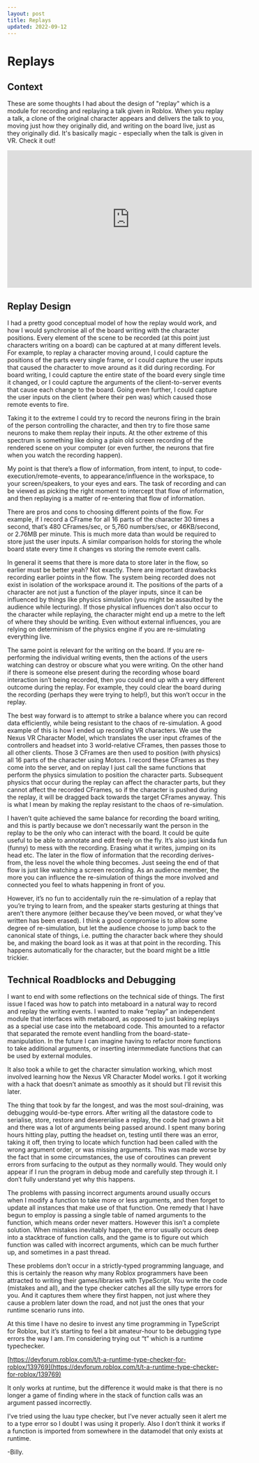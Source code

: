 ```yaml
---
layout: post
title: Replays
updated: 2022-09-12
---
```


# Replays

## Context

These are some thoughts I had about the design of "replay" which is a module for recording and replaying a talk given in Roblox. When you replay a talk, a clone of the original character appears and delivers the talk to you, moving just how they originally did, and writing on the board live, just as they originally did. It's basically magic - especially when the talk is given in VR. Check it out!

<iframe width="560" height="315" src="https://www.youtube.com/embed/s4dfwxzXEFM" frameborder="0" allow="autoplay; encrypted-media" allowfullscreen></iframe>

## Replay Design

I had a pretty good conceptual model of how the replay would work, and how I would synchronise all of the board writing with the character positions. Every element of the scene to be recorded (at this point just characters writing on a board) can be captured at at many different levels. For example, to replay a character moving around, I could capture the positions of the parts every single frame, or I could capture the user inputs that caused the character to move around as it did during recording. For board writing, I could capture the entire state of the board every single time it changed, or I could capture the arguments of the client-to-server events that cause each change to the board. Going even further, I could capture the user inputs on the client (where their pen was) which caused those remote events to fire.

Taking it to the extreme I could try to record the neurons firing in the brain of the person controlling the character, and then try to fire those same neurons to make them replay their inputs. At the other extreme of this spectrum is something like doing a plain old screen recording of the rendered scene on your computer (or even further, the neurons that fire when you watch the recording happen).

My point is that there’s a flow of information, from intent, to input, to code-execution/remote-events, to appearance/influence in the workspace, to your screen/speakers, to your eyes and ears. The task of recording and can be viewed as picking the right moment to intercept that flow of information, and then replaying is a matter of re-entering that flow of information.

There are pros and cons to choosing different points of the flow. For example, if I record a CFrame for all 16 parts of the character 30 times a second, that’s 480 CFrames/sec, or 5,760 numbers/sec, or 46KB/second, or 2.76MB per minute. This is much more data than would be required to store just the user inputs. A similar comparison holds for storing the whole board state every time it changes vs storing the remote event calls.

In general it seems that there is more data to store later in the flow, so earlier must be better yeah? Not exactly. There are important drawbacks recording earlier points in the flow. The system being recorded does not exist in isolation of the workspace around it. The positions of the parts of a character are not just a function of the player inputs, since it can be influenced by things like physics simulation (you might be assaulted by the audience while lecturing). If those physical influences don’t also occur to the character while replaying, the character might end up a metre to the left of where they should be writing. Even without external influences, you are relying on determinism of the physics engine if you are re-simulating everything live.

The same point is relevant for the writing on the board. If you are re-performing the individual writing events, then the actions of the users watching can destroy or obscure what you were writing. On the other hand if there is someone else present during the recording whose board interaction isn’t being recorded, then you could end up with a very different outcome during the replay. For example, they could clear the board during the recording (perhaps they were trying to help!), but this won’t occur in the replay.

The best way forward is to attempt to strike a balance where you can record data efficiently, while being resistant to the chaos of re-simulation. A good example of this is how I ended up recording VR characters. We use the Nexus VR Character Model, which translates the user input cframes of the controllers and headset into 3 world-relative CFrames, then passes those to all other clients. Those 3 CFrames are then used to position (with physics) all 16 parts of the character using Motors. I record these CFrames as they come into the server, and on replay I just call the same functions that perform the physics simulation to position the character parts. Subsequent physics that occur during the replay can affect the character parts, but they cannot affect the recorded CFrames, so if the character is pushed during the replay, it will be dragged back towards the target CFrames anyway. This is what I mean by making the replay resistant to the chaos of re-simulation.

I haven’t quite achieved the same balance for recording the board writing, and this is partly because we don’t necessarily want the person in the replay to be the only who can interact with the board. It could be quite useful to be able to annotate and edit freely on the fly. It’s also just kinda fun (funny) to mess with the recording. Erasing what it writes, jumping on its head etc. The later in the flow of information that the recording derives-from, the less novel the whole thing becomes. Just seeing the end of that flow is just like watching a screen recording. As an audience member, the more you can influence the re-simulation of things the more involved and connected you feel to whats happening in front of you.

However, it’s no fun to accidentally ruin the re-simulation of a replay that you’re trying to learn from, and the speaker starts gesturing at things that aren’t there anymore (either because they’ve been moved, or what they’ve written has been erased). I think a good compromise is to allow some degree of re-simulation, but let the audience choose to jump back to the canonical state of things, i.e. putting the character back where they should be, and making the board look as it was at that point in the recording. This happens automatically for the character, but the board might be a little trickier.

## Technical Roadblocks and Debugging

I want to end with some reflections on the technical side of things. The first issue I faced was how to patch into metaboard in a natural way to record and replay the writing events. I wanted to make “replay” an independent module that interfaces with metaboard, as opposed to just baking replays as a special use case into the metaboard code. This amounted to a refactor that separated the remote event handling from the board-state-manipulation. In the future I can imagine having to refactor more functions to take additional arguments, or inserting intermmediate functions that can be used by external modules.

It also took a while to get the character simulation working, which most involved learning how the Nexus VR Character Model works. I got it working with a hack that doesn’t animate as smoothly as it should but I’ll revisit this later.

The thing that took by far the longest, and was the most soul-draining, was debugging would-be-type errors. After writing all the datastore code to serialise, store, restore and desererialise a replay, the code had grown a bit and there was a lot of arguments being passed around. I spent many boring hours hitting play, putting the headset on, testing until there was an error, taking it off, then trying to locate which function had been called with the wrong argument order, or was missing arguments. This was made worse by the fact that in some circumstances, the use of coroutines can prevent errors from surfacing to the output as they normally would. They would only appear if I run the program in debug mode and carefully step through it. I don’t fully understand yet why this happens.

The problems with passing incorrect arguments around usually occurs when I modify a function to take more or less arguments, and then forget to update all instances that make use of that function. One remedy that I have begun to employ is passing a single table of named arguments to the function, which means order never matters.  However this isn’t a complete solution. When mistakes inevitably happen, the error usually occurs deep into a stacktrace of function calls, and the game is to figure out which function was called with incorrect arguments, which can be much further up, and sometimes in a past thread.

These problems don’t occur in a strictly-typed programming language, and this is certainly the reason why many Roblox programmers have been attracted to writing their games/libraries with TypeScript. You write the code (mistakes and all), and the type checker catches all the silly type errors for you. And it captures them where they first happen, not just where they cause a problem later down the road, and not just the ones that your runtime scenario runs into.

At this time I have no desire to invest any time programming in TypeScript for Roblox, but it’s starting to feel a bit amateur-hour to be debugging type errors the way I am. I’m considering trying out “t” which is a runtime typechecker.

[https://devforum.roblox.com/t/t-a-runtime-type-checker-for-roblox/139769](https://devforum.roblox.com/t/t-a-runtime-type-checker-for-roblox/139769)

It only works at runtime, but the difference it would make is that there is no longer a game of finding where in the stack of function calls was an argument passed incorrectly.

I’ve tried using the luau type checker, but I’ve never actually seen it alert me to a type error so I doubt I was using it properly. Also I don’t think it works if a function is imported from somewhere in the datamodel that only exists at runtime.

-Billy.